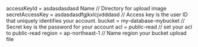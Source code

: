 accessKeyId = asdasdasdasd Name        // Directory for upload image
secretAccessKey = asdasdasdfgjkxlcjvdddasd  // Access key is the user ID that uniquely identifies your account.
bucket =  my-database-mybucket         // Secret key is the password for your account
acl =  public-read                     // set   your acl to public-read
region  = ap-northeast-1               // Name region your bucket upload file
